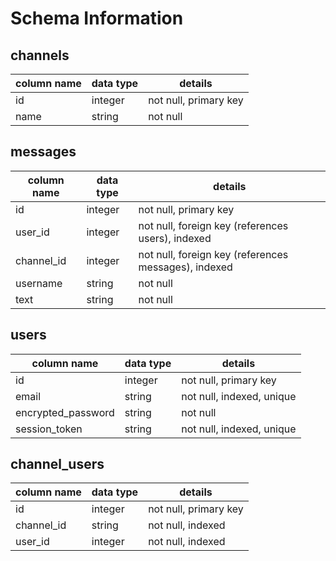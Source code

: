 # Schema Information

## channels
column name | data type | details
------------|-----------|-----------------------
id          | integer   | not null, primary key
name        | string    | not null

## messages
column name | data type | details
------------|-----------|-----------------------
id          | integer   | not null, primary key
user_id     | integer   | not null, foreign key (references users), indexed
channel_id  | integer   | not null, foreign key (references messages), indexed
username    | string    | not null
text        | string    | not null 

## users
column name       | data type | details
----------------  |-----------|-----------------------
id                | integer   | not null, primary key
email             | string    | not null, indexed, unique
encrypted_password| string    | not null
session_token     | string    | not null, indexed, unique

## channel_users
column name       | data type | details
----------------  |-----------|-----------------------
id                | integer   | not null, primary key
channel_id        | string    | not null, indexed
user_id           | integer    | not null, indexed